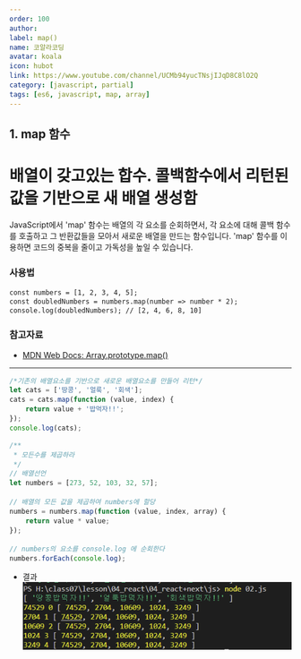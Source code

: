 ```yaml
---
order: 100
author:
label: map()
name: 코알라코딩
avatar: koala
icon: hubot
link: https://www.youtube.com/channel/UCMb94yucTNsjIJqD8C8lO2Q
category: [javascript, partial]
tags: [es6, javascript, map, array]
---
```


## 1. map 함수

# <!-- omit in toc -->   배열이 갖고있는 합수. 콜백함수에서 리턴된 값을 기반으로 새 배열 생성함

JavaScript에서 'map' 함수는 배열의 각 요소를 순회하면서, 각 요소에 대해 콜백 함수를 호출하고 그 반환값들을 모아서 새로운 배열을 만드는 함수입니다. 'map' 함수를 이용하면 코드의 중복을 줄이고 가독성을 높일 수 있습니다.

### 사용법

```
const numbers = [1, 2, 3, 4, 5];
const doubledNumbers = numbers.map(number => number * 2);
console.log(doubledNumbers); // [2, 4, 6, 8, 10]
```

### 참고자료

- [MDN Web Docs: Array.prototype.map()](https://developer.mozilla.org/ko/docs/Web/JavaScript/Reference/Global_Objects/Array/map)

---



```jsx
/*기존의 배열요소를 기반으로 새로운 배열요소를 만들어 리턴*/
let cats = ['땅콩', '얼룩', '회색'];
cats = cats.map(function (value, index) {
	return value + '밥먹자!!';
});
console.log(cats);
```

```jsx
/**
 * 모든수를 제곱하라
 */
// 배열선언
let numbers = [273, 52, 103, 32, 57];

// 배열의 모든 값을 제곱하여 numbers에 할당
numbers = numbers.map(function (value, index, array) {
	return value * value;
});

// numbers의 요소를 console.log 에 순회한다
numbers.forEach(console.log);
```

- 결과
  ![Untitled](./assets/result.png)
